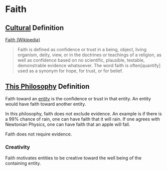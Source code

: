 # Faith

## [Cultural](./culture.md) Definition

<a href="http://en.wikipedia.org/wiki/Faith" target="_blank">Faith (Wikipedia)</a>

> Faith is defined as confidence or trust in a being, object, living organism, deity, view, or in the doctrines or teachings of a religion, as well as confidence based on no scientific, plausible, testable, demonstrable evidence whatsoever. The word faith is often[quantify] used as a synonym for hope, for trust, or for belief.

## [This Philosophy](./this-philosophy.md) Definition

Faith toward an [entity](./entity.md) is the confidence or trust in that entity. An entity would have faith toward another entity.

In this philosophy, faith does not exclude evidence. An example is if there is a 99% chance of rain, one can have faith that it will rain. If one agrees with Newtonian Physics, one can have faith that an apple will fall.

Faith does not require evidence.

### Creativity

Faith motivates entities to be creative toward the well being of the containing entity.
